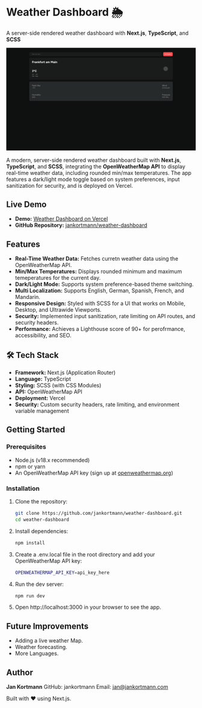 # Weather Dashboard 🌦️

A server-side rendered weather dashboard with **Next.js**, **TypeScript**, and **SCSS**

![Weather Dashboard Screenshot](./readme/showcase.gif)


A modern, server-side rendered weather dashboard built with **Next.js**, **TypeScript**, and **SCSS**, integrating the **OpenWeatherMap API** to display real-time weather data, including rounded min/max temperatures. The app features a dark/light mode toggle based on system preferences, input sanitization for security, and is deployed on Vercel.

## Live Demo
- **Demo:** [Weather Dashboard on Vercel](https://weather-dashboard-3nun49p8h-jan-kortmanns-projects.vercel.app/)
- **GitHub Repository:** [jankortmann/weather-dashboard](https://github.com/jankortmann/weather-dashboard)

## Features
- **Real-Time Weather Data:** Fetches curretn weather data using the OpenWeatherMap API.
- **Min/Max Temperatures:** Displays rounded minimum and maximum temeperatures for the current day.
- **Dark/Light Mode:** Supports system preference-based theme switching.
- **Multi Localization:** Supports English, German, Spanish, French, and Mandarin.
- **Responsive Design:** Styled with SCSS for a UI that works on Mobile, Desktop, and Ultrawide Viewports.
- **Security:** Implemented input sanitization, rate limiting on API routes, and security headers.
- **Performance:** Achieves a Lighthouse score of 90+ for perofrmance, accessibility, and SEO.

## 🛠️ Tech Stack
- **Framework:** Next.js (Application Router)
- **Language:** TypeScript
- **Styling:** SCSS (with CSS Modules)
- **API:** OpenWeatherMap API
- **Deployment:** Vercel
- **Security:** Custom security headers, rate limiting, and environment variable management

## Getting Started

### Prerequisites
- Node.js (v18.x recommended)
- npm or yarn
- An OpenWeatherMap API key (sign up at [openweathermap.org](https://openweathermap.org))

### Installation
1. Clone the repository:
    ```bash
    git clone https://github.com/jankortmann/weather-dashboard.git
    cd weather-dashboard
2. Install dependencies:
    ```bash
    npm install
3. Create a .env.local file in the root directory and add your OpenWeatherMap API key:
    ```bash
    OPENWEATHERMAP_API_KEY=api_key_here
4. Run the dev server:
    ```bash
    npm run dev
5. Open http://localhost:3000 in your browser to see the app.

## Future Improvements
- Adding a live weather Map.
- Weather forecasting.
- More Languages.

## Author
**Jan Kortmann**
GitHub: jankortmann
Email: jan@jankortmann.com

Built with ❤️ using Next.js.